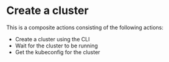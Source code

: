 # Create a cluster

This is a composite actions consisting of the following actions:
* Create a cluster using the CLI
* Wait for the cluster to be running
* Get the kubeconfig for the cluster